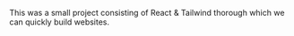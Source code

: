 
 
This was a small project consisting of React & Tailwind thorough which we can quickly build websites. 
